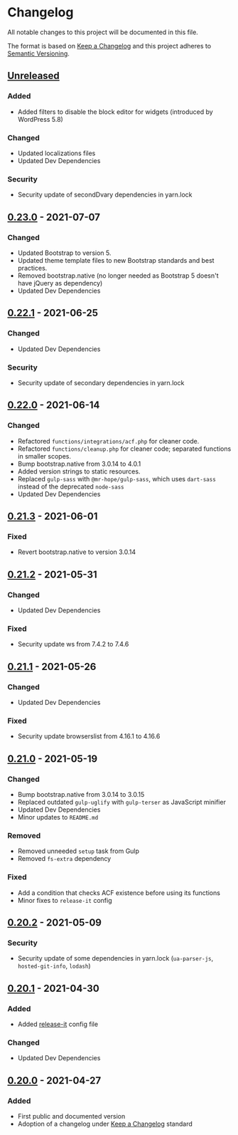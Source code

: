 # Changelog
All notable changes to this project will be documented in this file.

The format is based on [Keep a Changelog][Keep a Changelog] and this project adheres to [Semantic Versioning][Semantic Versioning].

## [Unreleased]

### Added
- Added filters to disable the block editor for widgets (introduced by WordPress 5.8)

### Changed
- Updated localizations files
- Updated Dev Dependencies

### Security

- Security update of secondDvary dependencies in yarn.lock

## [0.23.0] - 2021-07-07

### Changed
- Updated Bootstrap to version 5.
- Updated theme template files to new Bootstrap standards and best practices.
- Removed bootstrap.native (no longer needed as Bootstrap 5 doesn't have jQuery as dependency)
- Updated Dev Dependencies

## [0.22.1] - 2021-06-25

### Changed
- Updated Dev Dependencies

### Security

- Security update of secondary dependencies in yarn.lock

## [0.22.0] - 2021-06-14

### Changed
- Refactored `functions/integrations/acf.php` for cleaner code.
- Refactored `functions/cleanup.php` for cleaner code; separated functions in smaller scopes.
- Bump bootstrap.native from 3.0.14 to 4.0.1
- Added version strings to static resources.
- Replaced `gulp-sass` with `@mr-hope/gulp-sass`, which uses `dart-sass` instead of the deprecated `node-sass`
- Updated Dev Dependencies

## [0.21.3] - 2021-06-01

### Fixed
- Revert bootstrap.native to version 3.0.14

## [0.21.2] - 2021-05-31

### Changed 
- Updated Dev Dependencies

### Fixed
- Security update ws from 7.4.2 to 7.4.6

## [0.21.1] - 2021-05-26

### Changed 
- Updated Dev Dependencies

### Fixed
- Security update browserslist from 4.16.1 to 4.16.6

## [0.21.0] - 2021-05-19

### Changed 
- Bump bootstrap.native from 3.0.14 to 3.0.15
- Replaced outdated `gulp-uglify` with `gulp-terser` as JavaScript minifier
- Updated Dev Dependencies
- Minor updates to `README.md`

### Removed
- Removed unneeded `setup` task from Gulp
- Removed `fs-extra` dependency

### Fixed
- Add a condition that checks ACF existence before using its functions
- Minor fixes to `release-it` config

## [0.20.2] - 2021-05-09

### Security

- Security update of some dependencies in yarn.lock (`ua-parser-js`, `hosted-git-info`, `lodash`)

## [0.20.1] - 2021-04-30

### Added
- Added [release-it](https://github.com/release-it/release-it) config file

### Changed 
- Updated Dev Dependencies

## [0.20.0] - 2021-04-27

### Added
- First public and documented version
- Adoption of a changelog under [Keep a Changelog][Keep a Changelog] standard


<!-- Links -->
[Keep a Changelog]: https://keepachangelog.com/
[Semantic Versioning]: https://semver.org/

<!-- Versions -->
[Unreleased]: https://github.com/stefanobartoletti/bricks/compare/master...devel

[0.23.0]: https://github.com/stefanobartoletti/bricks/compare/v0.22.1...v0.23.0
[0.22.1]: https://github.com/stefanobartoletti/bricks/compare/v0.22.0...v0.22.1
[0.22.0]: https://github.com/stefanobartoletti/bricks/compare/v0.21.3...v0.22.0
[0.21.3]: https://github.com/stefanobartoletti/bricks/compare/v0.21.2...v0.21.3
[0.21.2]: https://github.com/stefanobartoletti/bricks/compare/v0.21.1...v0.21.2
[0.21.1]: https://github.com/stefanobartoletti/bricks/compare/v0.21.0...v0.21.1
[0.21.0]: https://github.com/stefanobartoletti/bricks/compare/v0.20.2...v0.21.0
[0.20.2]: https://github.com/stefanobartoletti/bricks/compare/v0.20.1...v0.20.2
[0.20.1]: https://github.com/stefanobartoletti/bricks/compare/v0.20.0...v0.20.1
[0.20.0]: https://github.com/stefanobartoletti/bricks/releases/v0.20.0
